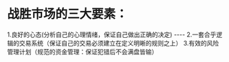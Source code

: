 # 战胜市场的三大要素：
1.良好的心态(分析自己的心理情绪，保证自己做出正确的决定) ----
2.一套合乎逻辑的交易系统（保证自己的交易必须建立在定义明晰的规则之上）
3.有效的风险管理计划（规范的资金管理：保证犯错后不会满盘皆输）

